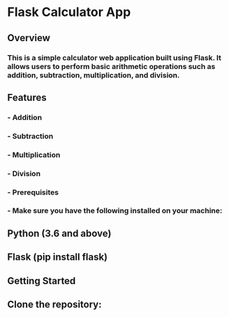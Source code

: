# Flask Calculator App
## Overview
### This is a simple calculator web application built using Flask. It allows users to perform basic arithmetic operations such as addition, subtraction, multiplication, and division.

## Features
### -  Addition
### -  Subtraction
### -  Multiplication
### -  Division
### -  Prerequisites
### -  Make sure you have the following installed on your machine:

## Python (3.6 and above)
## Flask (pip install flask)
## Getting Started
## Clone the repository:
